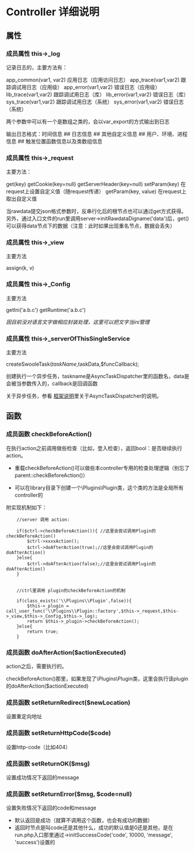 # Controller 详细说明

## 属性

### 成员属性 this->_log

记录日志的，主要方法有：

app_common(var1, var2) 应用日志（应用访问日志）
app_trace(var1,var2) 跟踪调试用日志（应用级）
app_error(var1,var2) 错误日志（应用级）
lib_trace(var1,var2) 跟踪调试用日志（库）
lib_error(var1,var2) 错误日志（库）
sys_trace(var1,var2) 跟踪调试用日志（系统）
sys_error(var1,var2) 错误日志（系统）

两个参数中可以有一个是数组之类的，会以var_export的方式输出到日志

输出日志格式：时间信息 ## 日志信息 ## 其他自定义信息 ## 用户、环境、进程信息  ## 触发位置函数信息以及类数组信息

### 成员属性 this->_request

主要方法：

get(key) 
getCookie(key=null)
getServerHeader(key=null)
setParam(key) 在request上设置自定义值（随request传递）
getParam(key, value) 在request上取出自定义值

当rawdata提交json格式参数时，反串行化后的根节点也可以通过get方式获得。另外，通过入口文件的run里调用server->initRawdataDigname('data')后，get()可以获得data节点下的数据（注意：此时如果出现重名节点，数据会丢失）

### 成员属性 this->_view

主要方法

assign(k, v)

### 成员属性 this->_Config

主要方法

getIni('a.b.c')
getRuntime('a.b.c')

*因目前没对语言文字做相应封装处理，这里可以把文字当ini管理*

### 成员属性 this->_serverOfThisSingleService

主要方法

createSwooleTask($taskName,$taskData,$funcCallback);

创建执行一个异步任务，taskname是AsyncTaskDispatcher里的函数名，data是会被当参数传入的，callback是回调函数

关于异步任务，参看 [框架说明](docs/Framework.md)里关于AsyncTaskDispatcher的说明。



## 函数

### 成员函数 checkBeforeAction()

在执行action之前调用做些检查（比如，登入检查），返回bool：是否继续执行action。

* 重载checkBeforeAction()可以做些本controller专用的检查处理逻辑（别忘了parent::checkBeforeAction()）

* 可以在library目录下创建一个\Plugins\Plugin类，这个类的方法是全局所有controller的
 
附实现机制如下：

		//server 调用 action:

        if($ctrl->checkBeforeAction()){ //这里会尝试调用Plugin的 checkBeforeAction()
            $ctrl->xxxxAction();
            $ctrl->doAfterAction(true);//这里会尝试调用Plugin的doAfterAction()
        }else{
            $ctrl->doAfterAction(false);//这里会尝试调用Plugin的doAfterAction()
        }


		//ctrl里调用 plugin的checkBeforeAction的机制

        if(class_exists('\\Plugins\\Plugin',false)){
            $this->_plugin = call_user_func('\\Plugins\\Plugin::factory',$this->_request,$this->_view,$this->_Config,$this->_log);
            return $this->_plugin->checkBeforeAction();
        }else{
            return true;
        }



### 成员函数 doAfterAction($actionExecuted)

action之后，需要执行的。

checkBeforeAction()那里，如果发现了\Plugins\Plugin类，这里会执行该plugin的doAfterAction($actionExecuted)


### 成员函数 setReturnRedirect($newLocation)

设置重定向地址

###  成员函数 setReturnHttpCode($code)

设置http-code（比如404）



### 成员函数 setReturnOK($msg)

设置成功情况下返回的message

### 成员函数 setReturnError($msg, $code=null)

设置失败情况下返回的code和message

* 默认返回是成功（就算不调用这个函数，也会有成功的数据）
* 返回时节点是叫code还是其他什么，成功的默认值是0还是其他，是在run.php入口那里通过->initSuccessCode('code', 10000, 'message', 'success')设置的






